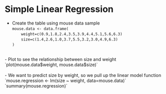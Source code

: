 # Simple Linear Regression
- Create the table using mouse data sample<br/>
`mouse.data <- data.frame(`<br/>
&emsp;&emsp;`weight=c(0.9,1.8,2.4,3.5,3.9,4.4,5.1,5.6,6.3)`<br/>
&emsp;&emsp;`size=c(1.4,2.6,1.0,3.7,5.5,3.2,3.0,4.9,6.3)`<br/>
`)`<br/>
<br/>
- Plot to see the relationship between size and weight<br/>
`plot(mouse.data$weight, mouse.data$size)`<br/>
<br/>
- We want to predict size by weight, so we pull up the linear model function<br/>
`mouse.regression <- lm(size ~ weight, data=mouse.data)`<br/>
`summary(mouse.regression)`<br/>
